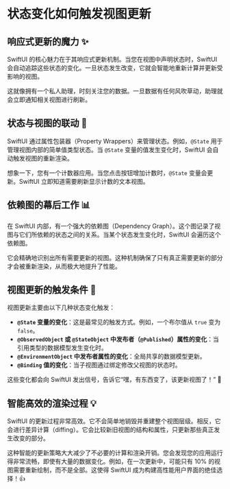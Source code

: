 ﻿# 状态变化如何触发视图更新

## 响应式更新的魔力 ✨

SwiftUI 的核心魅力在于其响应式更新机制。当您在视图中声明状态时，SwiftUI 会自动追踪这些状态的变化。一旦状态发生改变，它就会智能地重新计算并更新受影响的视图。

这就像拥有一个私人助理，时刻关注您的数据。一旦数据有任何风吹草动，助理就会立即通知相关视图进行刷新。

## 状态与视图的联动 🔗

SwiftUI 通过属性包装器（Property Wrappers）来管理状态。例如，`@State` 用于管理视图内部的简单值类型状态。当 `@State` 变量的值发生变化时，SwiftUI 会自动触发视图的重新渲染。

想象一下，您有一个计数器应用。当您点击按钮增加计数时，`@State` 变量会更新。SwiftUI 立即知道需要刷新显示计数的文本视图。

## 依赖图的幕后工作 📊

在 SwiftUI 内部，有一个强大的依赖图（Dependency Graph）。这个图记录了视图与它们所依赖的状态之间的关系。当某个状态发生变化时，SwiftUI 会遍历这个依赖图。

它会精确地识别出所有需要更新的视图。这种机制确保了只有真正需要更新的部分才会被重新渲染，从而极大地提升了性能。

## 视图更新的触发条件 🚀

视图更新主要由以下几种状态变化触发：

*   **`@State` 变量的变化**：这是最常见的触发方式。例如，一个布尔值从 `true` 变为 `false`。
*   **`@ObservedObject` 或 `@StateObject` 中发布者（`@Published`）属性的变化**：当引用类型的数据模型发生变化时。
*   **`@EnvironmentObject` 中发布者属性的变化**：全局共享的数据模型更新。
*   **`@Binding` 值的变化**：当子视图通过绑定修改父视图的状态时。

这些变化都会向 SwiftUI 发出信号，告诉它“嘿，有东西变了，该更新视图了！” 🥳

## 智能高效的渲染过程 💡

SwiftUI 的更新过程非常高效。它不会简单地销毁并重建整个视图层级。相反，它会进行差异计算（diffing）。它会比较新旧视图的结构和属性，只更新那些真正发生改变的部分。

这种智能的更新策略大大减少了不必要的计算和渲染开销。您会发现您的应用运行得非常流畅，即使有大量的数据变化。例如，在一次更新中，可能只有 10% 的视图需要重新绘制，而不是全部。这使得 SwiftUI 成为构建高性能用户界面的绝佳选择！👍


